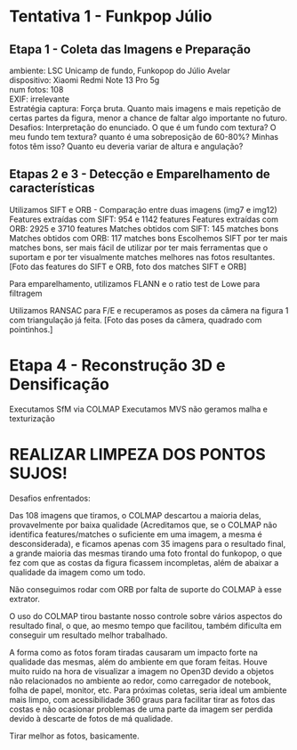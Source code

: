 # Tentativa 1 - Funkpop Júlio

## Etapa 1 - Coleta das Imagens e Preparação
ambiente: LSC Unicamp de fundo, Funkopop do Júlio Avelar  
dispositivo: Xiaomi Redmi Note 13 Pro 5g  
num fotos: 108  
EXIF: irrelevante  
Estratégia captura: Força bruta. Quanto mais imagens e mais repetição de certas partes da figura, menor a chance de faltar algo importante no futuro.
Desafios: Interpretação do enunciado. O que é um fundo com textura? O meu fundo tem textura? quanto é uma sobreposição de 60-80%? Minhas fotos têm isso? Quanto eu deveria variar de altura e angulação?  


## Etapas 2 e 3 - Detecção e Emparelhamento de características
Utilizamos SIFT e ORB - Comparação entre duas imagens (img7 e img12)
Features extraídas com SIFT: 954 e 1142 features
Features extraídas com ORB: 2925 e 3710 features
Matches obtidos com SIFT: 145 matches bons
Matches obtidos com ORB: 117 matches bons
Escolhemos SIFT por ter mais matches bons, ser mais fácil de utilizar por ter mais ferramentas que o suportam e por ter visualmente matches melhores nas fotos resultantes.
[Foto das features do SIFT e ORB, foto dos matches SIFT e ORB]

Para emparelhamento, utilizamos FLANN e o ratio test de Lowe para filtragem

Utilizamos RANSAC para F/E e recuperamos as poses da câmera na figura 1 com triangulação já feita.
[Foto das poses da câmera, quadrado com pointinhos.]

# Etapa 4 - Reconstrução 3D e Densificação

Executamos SfM via COLMAP
Executamos MVS
não geramos malha e texturização
# REALIZAR LIMPEZA DOS PONTOS SUJOS!


Desafios enfrentados:

Das 108 imagens que tiramos, o COLMAP descartou a maioria delas, provavelmente por baixa qualidade (Acreditamos que, se o COLMAP não identifica features/matches o suficiente em uma imagem, a mesma é desconsiderada), e ficamos apenas com 35 imagens para o resultado final, a grande maioria das mesmas tirando uma foto frontal do funkopop, o que fez com que as costas da figura ficassem incompletas, além de abaixar a qualidade da imagem como um todo.

Não conseguimos rodar com ORB por falta de suporte do COLMAP à esse extrator.

O uso do COLMAP tirou bastante nosso controle sobre vários aspectos do resultado final, o que, ao mesmo tempo que facilitou, também dificulta em conseguir um resultado melhor trabalhado.

A forma como as fotos foram tiradas causaram um impacto forte na qualidade das mesmas, além do ambiente em que foram feitas. Houve muito ruido na hora de visualizar a imagem no Open3D devido a objetos não relacionados no ambiente ao redor, como carregador de notebook, folha de papel, monitor, etc. Para próximas coletas, seria ideal um ambiente mais limpo, com acessibilidade 360 graus para facilitar tirar as fotos das costas e não ocasionar problemas de uma parte da imagem ser perdida devido à descarte de fotos de má qualidade.

Tirar melhor as fotos, basicamente.
